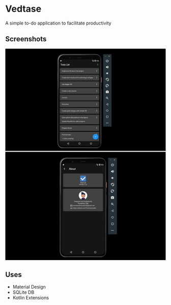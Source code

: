 # Vedtase
A simple to-do application to facilitate productivity

## Screenshots
![first](https://github.com/tumininucodes/toDo/blob/master/Screenshots/screenshot_1.jpg)  
![second](https://github.com/TumininuCodes/ToDo/blob/master/Screenshots/screenshot_2.jpg)

## Uses
* Material Design  
* SQLite DB
* Kotlin Extensions
